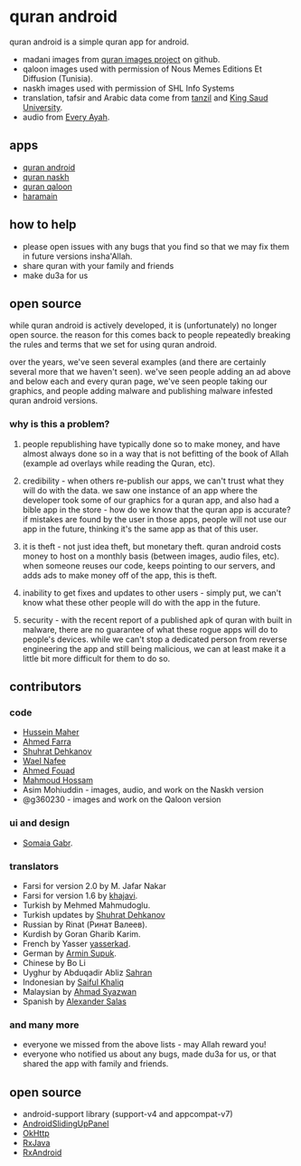 quran android
=============

quran android is a simple quran app for android.

* madani images from [quran images project](http://github.com/quran/quran.com-images) on github.
* qaloon images used with permission of Nous Memes Editions Et Diffusion        (Tunisia).
* naskh images used with permission of SHL Info Systems
* translation, tafsir and Arabic data come from [tanzil](http://tanzil.net) and [King Saud University](http://quran.ksu.edu.sa/).
* audio from [Every Ayah](http://everyayah.com/).

apps
----
* [quran android](https://play.google.com/store/apps/details?id=com.quran.labs.androidquran)
* [quran naskh](https://play.google.com/store/apps/details?id=com.quran.labs.androidquran.naskh)
* [quran qaloon](https://play.google.com/store/apps/details?id=com.quran.labs.androidquran.qaloon)
* [haramain](https://play.google.com/store/apps/details?id=com.quranicaudio.haramain)


how to help
-----------
* please open issues with any bugs that you find so that we may fix them in future versions insha'Allah.
* share quran with your family and friends
* make du3a for us

open source
-----------
while quran android is actively developed, it is (unfortunately) no longer open source. the reason for this comes back to people repeatedly breaking the rules and terms that we set for using quran android.

over the years, we've seen several examples (and there are certainly several more that we haven't seen). we've seen people adding an ad above and below each and every quran page, we've seen people taking our graphics, and people adding malware and publishing malware infested quran android versions.

### why is this a problem?

1. people republishing have typically done so to make money, and have almost always done so in a way that is not befitting of the book of Allah (example ad overlays while reading the Quran, etc).

2. credibility - when others re-publish our apps, we can't trust what they will do with the data. we saw one instance of an app where the developer took some of our graphics for a quran app, and also had a bible app in the store - how do we know that the quran app is accurate? if mistakes are found by the user in those apps, people will not use our app in the future, thinking it's the same app as that of this user.

3. it is theft - not just idea theft, but monetary theft. quran android costs money to host on a monthly basis (between images, audio files, etc). when someone reuses our code, keeps pointing to our servers, and adds ads to make money off of the app, this is theft.

4. inability to get fixes and updates to other users - simply put, we can't know what these other people will do with the app in the future.

5. security - with the recent report of a published apk of quran with built in malware, there are no guarantee of what these rogue apps will do to people's devices. while we can't stop a dedicated person from reverse engineering the app and still being malicious, we can at least make it a little bit more difficult for them to do so.

contributors
------------

### code

* [Hussein Maher](http://twitter.com/husseinmaher)
* [Ahmed Farra](http://github.com/afarra)
* [Shuhrat Dehkanov](http://github.com/ozbek)
* [Wael Nafee](http://twitter.com/wnafee)
* [Ahmed Fouad](http://twitter.com/fo2ad)
* [Mahmoud Hossam](http://github.com/mahmoudhossam)
* Asim Mohiuddin - images, audio, and work on the Naskh version
* @g360230 - images and work on the Qaloon version

### ui and design
* [Somaia Gabr](http://twitter.com/somaiagabr).

### translators
* Farsi for version 2.0 by M. Jafar Nakar
* Farsi for version 1.6 by [khajavi](http://github.com/khajavi).
* Turkish by Mehmed Mahmudoglu.
* Turkish updates by [Shuhrat Dehkanov](http://github.com/ozbek)
* Russian by Rinat (Ринат Валеев).
* Kurdish by Goran Gharib Karim.
* French by Yasser [yasserkad](http://github.com/yasserkad).
* German by [Armin Supuk](http://github.com/ArminSupuk).
* Chinese by Bo Li
* Uyghur by Abduqadir Abliz [Sahran](http://github.com/Sahran)
* Indonesian by [Saiful Khaliq](http://twitter.com/saifious)
* Malaysian by [Ahmad Syazwan](https://github.com/asyazwan)
* Spanish by [Alexander Salas](https://github.com/alexsalas)

### and many more
* everyone we missed from the above lists - may Allah reward you!
* everyone who notified us about any bugs, made du3a for us, or that shared the app with family and friends.

open source
-----------
* android-support library (support-v4 and appcompat-v7)
* [AndroidSlidingUpPanel](https://github.com/umano/AndroidSlidingUpPanel)
* [OkHttp](https://github.com/square/okhttp)
* [RxJava](https://github.com/ReactiveX/RxJava)
* [RxAndroid](https://github.com/ReactiveX/RxAndroid)
